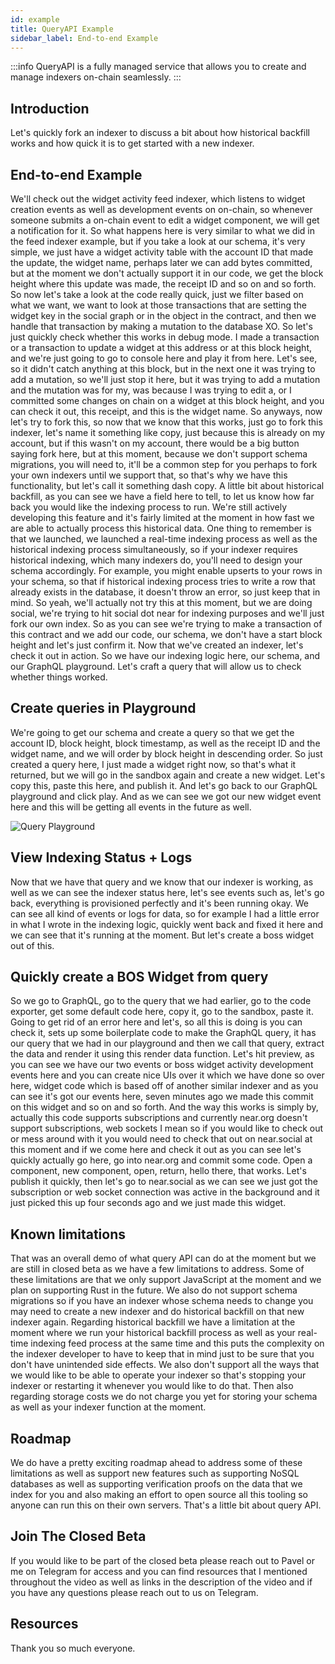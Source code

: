```yaml
---
id: example
title: QueryAPI Example
sidebar_label: End-to-end Example
---
```



:::info
QueryAPI is a fully managed service that allows you to create and manage indexers on-chain seamlessly.
:::

## Introduction

Let's quickly fork an indexer to discuss a bit about how historical backfill works and
how quick it is to get started with a new indexer.

## End-to-end Example 

We'll check out the widget activity feed indexer, which listens to widget creation events as
well as development events on on-chain, so whenever someone submits a on-chain event
to edit a widget component, we will get a notification for it.
So what happens here is very similar to what we did in the feed indexer example, but if
you take a look at our schema, it's very simple, we just have a widget activity table
with the account ID that made the update, the widget name, perhaps later we can add
bytes committed, but at the moment we don't actually support it in our code, we get the
block height where this update was made, the receipt ID and so on and so forth.
So now let's take a look at the code really quick, just we filter based on what we want,
we want to look at those transactions that are setting the widget key in the social graph
or in the object in the contract, and then we handle that transaction by making a mutation
to the database XO.
So let's just quickly check whether this works in debug mode.
I made a transaction or a transaction to update a widget at this address or at this block
height, and we're just going to go to console here and play it from here.
Let's see, so it didn't catch anything at this block, but in the next one it was trying
to add a mutation, so we'll just stop it here, but it was trying to add a mutation and the
mutation was for my, was because I was trying to edit a, or I committed some changes on
chain on a widget at this block height, and you can check it out, this receipt, and this
is the widget name.
So anyways, now let's try to fork this, so now that we know that this works, just go
to fork this indexer, let's name it something like copy, just because this is already on
my account, but if this wasn't on my account, there would be a big button saying fork here,
but at this moment, because we don't support schema migrations, you will need to, it'll
be a common step for you perhaps to fork your own indexers until we support that, so that's
why we have this functionality, but let's call it something dash copy.
A little bit about historical backfill, as you can see we have a field here to tell,
to let us know how far back you would like the indexing process to run.
We're still actively developing this feature and it's fairly limited at the moment in how
fast we are able to actually process this historical data.
One thing to remember is that we launched, we launched a real-time indexing process as
well as the historical indexing process simultaneously, so if your indexer requires historical indexing,
which many indexers do, you'll need to design your schema accordingly.
For example, you might enable upserts to your rows in your schema, so that if historical
indexing process tries to write a row that already exists in the database, it doesn't
throw an error, so just keep that in mind.
So yeah, we'll actually not try this at this moment, but we are doing social, we're trying
to hit social dot near for indexing purposes and we'll just fork our own index.
So as you can see we're trying to make a transaction of this contract and we add our code, our
schema, we don't have a start block height and let's just confirm it.
Now that we've created an indexer, let's check it out in action.
So we have our indexing logic here, our schema, and our GraphQL playground.
Let's craft a query that will allow us to check whether things worked.

## Create queries in Playground

We're going to get our schema and create a query so that we get the account ID, block
height, block timestamp, as well as the receipt ID and the widget name, and we will order
by block height in descending order.
So just created a query here, I just made a widget right now, so that's what it returned,
but we will go in the sandbox again and create a new widget.
Let's copy this, paste this here, and publish it.
And let's go back to our GraphQL playground and click play.
And as we can see we got our new widget event here and this will be getting all events in
the future as well.

![Query Playground](/docs/assets/QAPIScreen.gif)


## View Indexing Status + Logs



Now that we have that query and we know that our indexer is working, as well as we can
see the indexer status here, let's see events such as, let's go back, everything is provisioned
perfectly and it's been running okay.
We can see all kind of events or logs for data, so for example I had a little error
in what I wrote in the indexing logic, quickly went back and fixed it here and we can see
that it's running at the moment.
But let's create a boss widget out of this.


## Quickly create a BOS Widget from query


So we go to GraphQL, go to the query that we had earlier, go to the code exporter, get
some default code here, copy it, go to the sandbox, paste it.
Going to get rid of an error here and let's, so all this is doing is you can check it,
sets up some boilerplate code to make the GraphQL query, it has our query that we had
in our playground and then we call that query, extract the data and render it using this
render data function.
Let's hit preview, as you can see we have our two events or boss widget activity development
events here and you can create nice UIs over it which we have done so over here, widget
code which is based off of another similar indexer and as you can see it's got our events
here, seven minutes ago we made this commit on this widget and so on and so forth.
And the way this works is simply by, actually this code supports subscriptions and currently
near.org doesn't support subscriptions, web sockets I mean so if you would like to check
out or mess around with it you would need to check that out on near.social at this moment
and if we come here and check it out as you can see let's quickly actually go here, go
into near.org and commit some code.
Open a component, new component, open, return, hello there, that works.
Let's publish it quickly, then let's go to near.social as we can see we just got the
subscription or web socket connection was active in the background and it just picked
this up four seconds ago and we just made this widget.


## Known limitations

That was an overall demo of what query API can do at the moment but we are still in closed
beta as we have a few limitations to address.
Some of these limitations are that we only support JavaScript at the moment and we plan
on supporting Rust in the future.
We also do not support schema migrations so if you have an indexer whose schema needs
to change you may need to create a new indexer and do historical backfill on that new indexer
again.
Regarding historical backfill we have a limitation at the moment where we run your historical
backfill process as well as your real-time indexing feed process at the same time and
this puts the complexity on the indexer developer to have to keep that in mind just to be sure
that you don't have unintended side effects.
We also don't support all the ways that we would like to be able to operate your indexer
so that's stopping your indexer or restarting it whenever you would like to do that.
Then also regarding storage costs we do not charge you yet for storing your schema as
well as your indexer function at the moment.

## Roadmap

We do have a pretty exciting roadmap ahead to address some of these limitations as well
as support new features such as supporting NoSQL databases as well as supporting verification
proofs on the data that we index for you and also making an effort to open source all this
tooling so anyone can run this on their own servers.
That's a little bit about query API.

## Join The Closed Beta


If you would like to be part of the closed beta please reach out to Pavel or me on Telegram
for access and you can find resources that I mentioned throughout the video as well as
links in the description of the video and if you have any questions please reach out
to us on Telegram.

## Resources

Thank you so much everyone.



